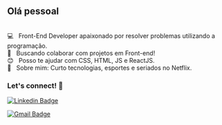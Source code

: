 ## Olá pessoal

<br/> :computer: &nbsp; Front-End Developer apaixonado por resolver problemas utilizando a programação.
<br/> :purple_heart: &nbsp; Buscando colaborar com projetos em Front-end!
<br/> :blush: &nbsp; Posso te ajudar com CSS, HTML, JS e ReactJS.
<br/> 💬 &nbsp; Sobre mim: Curto tecnologias, esportes e seriados no Netflix.

### Let's connect! 👋

[![Linkedin Badge](https://img.shields.io/badge/-IvaniltonBezerra-blue?style=flat-square&logo=Linkedin&logoColor=white&link=https://www.linkedin.com/in/tgmarinho/)](https://www.linkedin.com/in/ivanilton-bezerra-b67784108/)

[![Gmail Badge](https://img.shields.io/badge/-nitinhosilva1996@gmail.com-c14438?style=flat-square&logo=Gmail&logoColor=white&link=mailto:nitinhosilva1996@gmail.com)](mailto:nitinhosilva1996@gmail.com)
